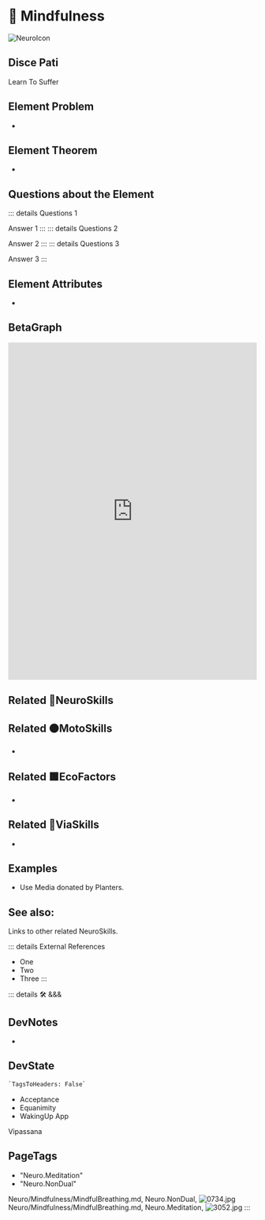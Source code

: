 
# 💜 <neuro>Mindfulness</neuro>

![NeuroIcon](/Neuro/Neuro_Icon.png)

## Disce Pati

Learn To Suffer

## Element Problem

-

## Element Theorem

-

## Questions about the Element

::: details Questions 1

Answer 1
:::
::: details Questions 2

Answer 2
:::
::: details Questions 3

Answer 3
:::

## Element Attributes

-

## BetaGraph

<iframe
    width="100%"
    height="684"
    frameborder="0"
    src="https://observablehq.com/embed/@d3/force-directed-graph/2?cells=chart"
></iframe>

## Related 💜<neuro>NeuroSkills</neuro>

## Related 🟠<moto>MotoSkills</moto>

-

## Related 🟩<eco>EcoFactors</eco>

-

## Related 🔻<via>ViaSkills</via>

-

## Examples

- Use Media donated by Planters.

## See also:

Links to other related NeuroSkills.

::: details External References

- One
- Two
- Three
:::

::: details 🛠 <dev>&&&</dev>

## DevNotes

-

## DevState

```py
`TagsToHeaders: False`
```

- Acceptance
- Equanimity
- WakingUp App

Vipassana
<h2>PageTags</h2>

- "Neuro.Meditation"
- "Neuro.NonDual"

Neuro/Mindfulness/MindfulBreathing.md, <dev>Neuro.NonDual</dev>, ![0734.jpg](/PaperPhoto/0734.jpg)
Neuro/Mindfulness/MindfulBreathing.md, <dev>Neuro.Meditation</dev>, ![3052.jpg](/PaperPhoto/3052.jpg)
:::
